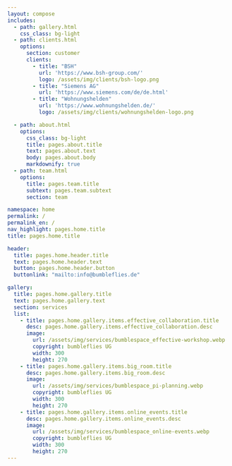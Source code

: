 ```yaml
---
layout: compose
includes:
  - path: gallery.html
    css_class: bg-light
  - path: clients.html
    options:
      section: customer
      clients:
        - title: "BSH"
          url: 'https://www.bsh-group.com/'
          logo: /assets/img/clients/bsh-logo.png
        - title: "Siemens AG"
          url: 'https://www.siemens.com/de/de.html'
        - title: "Wohnungshelden"
          url: 'https://www.wohnungshelden.de/'
          logo: /assets/img/clients/wohnungshelden-logo.png

  - path: about.html 
    options:
      css_class: bg-light
      title: pages.about.title
      text: pages.about.text
      body: pages.about.body
      markdownify: true
  - path: team.html
    options:
      title: pages.team.title
      subtext: pages.team.subtext
      section: team

namespace: home
permalink: /
permalink_en: /
nav_highlight: pages.home.title
title: pages.home.title

header:
  title: pages.home.header.title
  text: pages.home.header.text
  button: pages.home.header.button
  buttonlink: "mailto:info@bumbleflies.de"

gallery:
  title: pages.home.gallery.title
  text: pages.home.gallery.text
  section: services
  list:
    - title: pages.home.gallery.items.effective_collaboration.title
      desc: pages.home.gallery.items.effective_collaboration.desc
      image: 
        url: /assets/img/services/bumblespace_effective-workshop.webp
        copyright: bumbleflies UG
        width: 300
        height: 270
    - title: pages.home.gallery.items.big_room.title
      desc: pages.home.gallery.items.big_room.desc
      image: 
        url: /assets/img/services/bumblespace_pi-planning.webp
        copyright: bumbleflies UG
        width: 300
        height: 270
    - title: pages.home.gallery.items.online_events.title
      desc: pages.home.gallery.items.online_events.desc
      image: 
        url: /assets/img/services/bumblespace_online-events.webp
        copyright: bumbleflies UG
        width: 300
        height: 270
---
```

